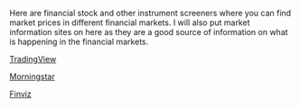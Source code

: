 Here are financial stock and other instrument screeners where you can find market prices in different financial markets. I will also put market information sites on here as they are a good source of information on what is happening in the financial markets. 

[TradingView](https://www.tradingview.com)

[Morningstar](https://www.morningstar.com/)

[Finviz](https://finviz.com/)
